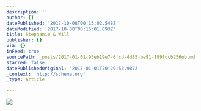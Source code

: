 ```yaml
---
description: ''
author: []
datePublished: '2017-10-08T00:15:02.548Z'
dateModified: '2017-10-08T00:15:01.893Z'
title: Stephanie & Will
publisher: {}
via: {}
inFeed: true
sourcePath: _posts/2017-01-01-95eb19e7-6fcd-4d85-be91-199fdcb256eb.md
starred: false
datePublishedOriginal: '2017-01-01T20:29:53.987Z'
_context: 'http://schema.org'
_type: Article

---
```

![](https://the-grid-user-content.s3-us-west-2.amazonaws.com/593a7cd7-b845-46b5-a474-ebf064edbe42.jpg)